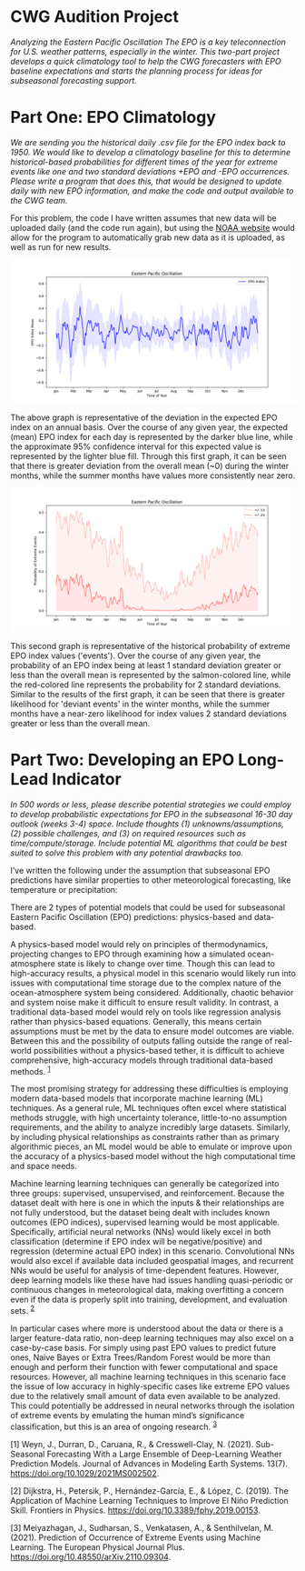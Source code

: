 # CWG Audition Project

*Analyzing the Eastern Pacific Oscillation 
The EPO is a key teleconnection for U.S. weather patterns, especially in the winter. This two-part project  develops a quick climatology tool to help the CWG forecasters with EPO baseline expectations and starts  the planning process for ideas for subseasonal forecasting support.* 

# Part One: EPO Climatology 
*We are sending you the historical daily .csv file for the EPO index back to 1950. We would like to develop a climatology baseline for this to determine historical-based probabilities for different times of the year for extreme events like one and two standard deviations +EPO and -EPO occurrences. Please write a program that does this, that would be designed to update daily with new EPO information, and  make the code and output available to the CWG team.*

For this problem, the code I have written assumes that new data will be uploaded daily (and the code run again), but using the [NOAA website](https://psl.noaa.gov/data/timeseries/daily/EPO/) would allow for the program to automatically grab new data as it is uploaded, as well as run for new results.

![alt text](https://github.com/austin-snyder/cwg_audition/blob/main/epoindexmean.png?raw=true)

The above graph is representative of the deviation in the expected EPO index on an annual basis. Over the course of any given year, the expected (mean) EPO index for each day is represented by the darker blue line, while the approximate 95% confidence interval for this expected value is represented by the lighter blue fill. Through this first graph, it can be seen that there is greater deviation from the overall mean (~0) during the winter months, while the summer months have values more consistently near zero.

![alt text](https://github.com/austin-snyder/cwg_audition/blob/main/epoprobability.png?raw=true)

This second graph is representative of the historical probability of extreme EPO index values ('events'). Over the course of any given year, the probability of an EPO index being at least 1 standard deviation greater or less than the overall mean is represented by the salmon-colored line, while the red-colored line represents the probability for 2 standard deviations. Similar to the results of the first graph, it can be seen that there is greater likelihood for 'deviant events' in the winter months, while the summer months have a near-zero likelihood for index values 2 standard deviations greater or less than the overall mean.

# Part Two: Developing an EPO Long-Lead Indicator 
*In 500 words or less, please describe potential strategies we could employ to develop probabilistic  expectations for EPO in the subseasonal 16-30 day outlook (weeks 3-4) space. Include thoughts (1)  unknowns/assumptions, (2) possible challenges, and (3) on required resources such as  time/compute/storage. Include potential ML algorithms that could be best suited to solve this problem  with any potential drawbacks too.*

I’ve written the following under the assumption that subseasonal EPO predictions have similar properties to other meteorological forecasting, like temperature or precipitation:

There are 2 types of potential models that could be used for subseasonal Eastern Pacific Oscillation (EPO) predictions: physics-based and data-based.

A physics-based model would rely on principles of thermodynamics, projecting changes to EPO through examining how a simulated ocean-atmosphere state is likely to change over time. Though this can lead to high-accuracy results, a physical model in this scenario would likely run into issues with computational time storage due to the complex nature of the ocean-atmosphere system being considered. Additionally, chaotic behavior and system noise make it difficult to ensure result validity. In contrast, a traditional data-based model would rely on tools like regression analysis rather than physics-based equations. Generally, this means certain assumptions must be met by the data to ensure model outcomes are viable. Between this and the possibility of outputs falling outside the range of real-world possibilities without a physics-based tether, it is difficult to achieve comprehensive, high-accuracy models through traditional data-based methods. <sup>[1](https://doi.org/10.1029/2021MS002502)</sup>

The most promising strategy for addressing these difficulties is employing modern data-based models that incorporate machine learning (ML) techniques. As a general rule, ML techniques often excel where statistical methods struggle, with high uncertainty tolerance, little-to-no assumption requirements, and the ability to analyze incredibly large datasets. Similarly, by including physical relationships as constraints rather than as primary algorithmic pieces, an ML model would be able to emulate or improve upon the accuracy of a physics-based model without the high computational time and space needs.

Machine learning learning techniques can generally be categorized into three groups: supervised, unsupervised, and reinforcement. Because the dataset dealt with here is one in which the inputs & their relationships are not fully understood, but the dataset being dealt with includes known outcomes (EPO indices), supervised learning would be most applicable. Specifically, artificial neural networks (NNs) would likely excel in both classification (determine if EPO index will be negative/positive) and regression (determine actual EPO index) in this scenario. Convolutional NNs would also excel if available data included geospatial images, and recurrent NNs would be useful for analysis of time-dependent features. However, deep learning models like these have had issues handling quasi-periodic or continuous changes in meteorological data, making overfitting a concern even if the data is properly split into training, development, and evaluation sets. <sup>[2](https://doi.org/10.3389/fphy.2019.00153)</sup>

In particular cases where more is understood about the data or there is a larger feature-data ratio, non-deep learning techniques may also excel on a case-by-case basis. For simply using past EPO values to predict future ones, Naive Bayes or Extra Trees/Random Forest would be more than enough and perform their function with fewer computational and space resources. However, all machine learning techniques in this scenario face the issue of low accuracy in highly-specific cases like extreme EPO values due to the relatively small amount of data even available to be analyzed. This could potentially be addressed in neural networks through the isolation of extreme events by emulating the human mind’s significance classification, but this is an area of ongoing research. <sup>[3](https://doi.org/10.48550/arXiv.2110.09304)</sup>

[1] Weyn, J., Durran, D., Caruana, R., & Cresswell-Clay, N. (2021). Sub-Seasonal Forecasting With a Large Ensemble of Deep-Learning Weather Prediction Models. Journal of Advances in Modeling Earth Systems. 13(7). https://doi.org/10.1029/2021MS002502.

[2] Dijkstra, H., Petersik, P., Hernández-García, E., & López, C. (2019). The Application of Machine Learning Techniques to Improve El Niño Prediction Skill. Frontiers in Physics. https://doi.org/10.3389/fphy.2019.00153.

[3] Meiyazhagan, J., Sudharsan, S., Venkatasen, A., & Senthilvelan, M. (2021). Prediction of Occurrence of Extreme Events using Machine Learning. The European Physical Journal Plus. https://doi.org/10.48550/arXiv.2110.09304. 
